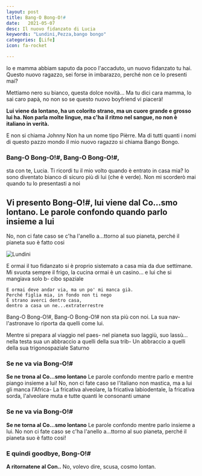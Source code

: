 ```yaml
---
layout: post 
title: Bang-O Bong-O!#
date:   2021-05-07
desc: Il nuovo fidanzato di Lucia
keywords: "Lundini,Pezza,bango bongo"
categories: [Life]
icon: fa-rocket

---
```


Io e mamma abbiam saputo da poco l'accaduto, un nuovo fidanzato tu hai. Questo nuovo ragazzo, sei forse in imbarazzo,
perché non ce lo presenti mai?

Mettiamo nero su bianco, questa dolce novità... Ma tu dici cara mamma, lo sai caro papà, no non so se questo nuovo
boyfriend vi piacerà!

**Lui viene da lontano, ha un colorito strano, ma un cuore grande e grosso lui ha. Non parla molte lingue, ma c'ha il
ritmo nel sangue, no non è italiano in verità.**

E non si chiama Johnny Non ha un nome tipo Pièrre. Ma di tutti quanti i nomi di questo pazzo mondo il mio nuovo ragazzo
si chiama Bango Bongo.

### Bang-O Bong-O!#, Bang-O Bong-O!#,

sta con te, Lucia. Ti ricordi tu il mio volto quando è entrato in casa mia? Io sono diventato bianco di sicuro più di
lui (che è verde). Non mi scorderò mai quando tu lo presentasti a noi

## Vi presento Bong-O!#, lui viene dal Co...smo lontano. Le parole confondo quando parlo insieme a lui

No, non ci fate caso se c'ha l'anello a...ttorno al suo pianeta, perché il pianeta suo è fatto cosi

![Lundini](https://i.ytimg.com/vi/lLy3KcwKkoE/sddefault.jpg)

E ormai il tuo fidanzato si è proprio sistemato a casa mia da due settimane. Mi svuota sempre il frigo, la cucina ormai
è un casino... e lui che si mangiava solo b- cibo spaziale

```
E ormai deve andar via, ma un po' mi manca già. 
Perché figlia mia, in fondo non ti nego
È strano averci dentro casa, 
dentro a casa un ne...extraterrestre
```

Bang-O Bong-O!#, Bang-O Bong-O!# non sta più con noi. La sua nav- l'astronave lo riporta da quelli come lui.

Mentre si prepara al viaggio nel paes- nel pianeta suo laggiù, suo lassù... nella testa sua un abbraccio a quelli della
sua trib- Un abbraccio a quelli della sua trigonospaziale Saturno

### Se ne va via Bong-O!#

**Se ne trona al Co...smo lontano** Le parole confondo mentre parlo e mentre piango insieme a lui! No, non ci fate caso
se l'italiano non mastica, ma a lui gli manca l'Africa- La fricativa alveolare, la fricativa labiodentale, la fricativa
sorda, l'alveolare muta e tutte quanti le consonanti umane

### Se ne va via Bong-O!#

**Se ne torna al Co...smo lontano** Le parole confondo mentre parlo insieme a lui. No non ci fate caso se c'ha l'anello
a...ttorno al suo pianeta, perché il pianeta suo è fatto cosi!

### E quindi goodbye, Bong-O!#

**A ritornatene al Con..** No, volevo dire, scusa, cosmo lontan.